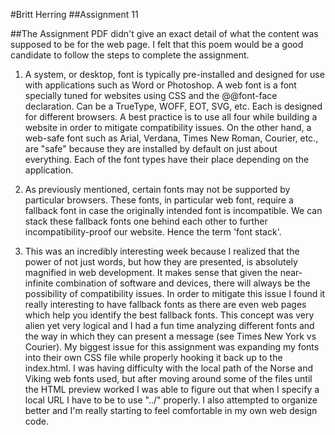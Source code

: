 #Britt Herring
##Assignment 11

##The Assignment PDF didn't give an exact detail of what the content was supposed to be for the web page. I felt that this poem would be a good candidate to follow the steps to complete the assignment.

1. A system, or desktop, font is typically pre-installed and designed for use with applications such as Word or Photoshop. A web font is a font specially tuned for websites using CSS and the @@font-face declaration. Can be a TrueType, WOFF, EOT, SVG, etc. Each is designed for different browsers. A best practice is to use all four while building a website in order to mitigate compatibility issues. On the other hand, a web-safe font such as Arial, Verdana, Times New Roman, Courier, etc., are "safe" because they are installed by default on just about everything. Each of the font types have their place depending on the application.

2. As previously mentioned, certain fonts may not be supported by particular browsers. These fonts, in particular web font, require a fallback font in case the originally intended font is incompatible. We can stack these fallback fonts one behind each other to further incompatibility-proof our website. Hence the term 'font stack'.

3. This was an incredibly interesting week because I realized that the power of not just words, but how they are presented, is absolutely magnified in web development. It makes sense that given the near-infinite combination of software and devices, there will always be the possibility of compatibility issues. In order to mitigate this issue I found it really interesting to have fallback fonts as there are even web pages which help you identify the best fallback fonts. This concept was very alien yet very logical and I had a fun time analyzing different fonts and the way in which they can present a message (see Times New York vs Courier). My biggest issue for this assignment was expanding my fonts into their own CSS file while properly hooking it back up to the index.html. I was having difficulty with the local path of the Norse and Viking web fonts used, but after moving around some of the files until the HTML preview worked I was able to figure out that when I specify a local URL I have to be to use "../" properly. I also attempted to organize better and I'm really starting to feel comfortable in my own web design code.
